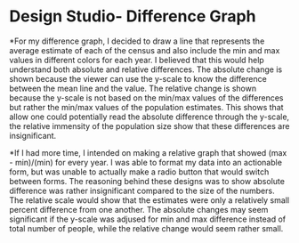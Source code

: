 # Design Studio- Difference Graph

*For my difference graph, I decided to draw a line that represents the average estimate of each of the census and also include the min and max values in different colors for each year. I believed that this would help understand both absolute and relative differences. The absolute change is shown because the viewer can use the y-scale to know the difference between the mean line and the value. The relative change is shown because the y-scale is not based on the min/max values of the differences but rather the min/max values of the population estimates. This shows that allow one could potentially read the absolute difference through the y-scale, the relative immensity of the population size show that these differences are insignificant.


*If I had more time, I intended on making a relative graph that showed (max - min)/(min) for every year. I was able to format my data into an actionable form, but was unable to actually make a radio button that would switch between forms. The reasoning behind these designs was to show absolute difference was rather insignificant compared to the size of the numbers. The relative scale would show that the estimates were only a relatively small percent difference from one another. The absolute changes may seem significant if the y-scale was adjused for min and max difference instead of total number of people, while the relative change would seem rather small.